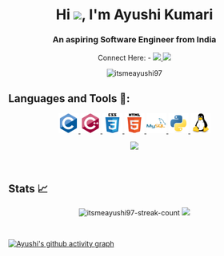 <h1 align="center">Hi <img src="https://media.giphy.com/media/hvRJCLFzcasrR4ia7z/giphy.gif" width="25px">, I'm Ayushi Kumari</h1>
<h3 align="center">An aspiring Software Engineer from India</h3>

<!--
**itsmeayushi97/itsmeayushi97** is a ✨ _special_ ✨ repository because its `README.md` (this file) appears on your GitHub profile.-->

<p align="center"> Connect Here: -
  <a href="https://twitter.com/itsayushi_97">
    <img src="https://img.shields.io/badge/-Twitter-blue?style=flat-square&logo=twitter&logoColor=white" /> </a>
  <a href="https://www.linkedin.com/in/ayushi-kumari-00169418b/">
    <img src="https://img.shields.io/badge/-LinkedIn-0e76a8?style=flat-square&logo=Linkedin&logoColor=white" /> </a>
</p>

<p align="center"> <img width=140px src="https://komarev.com/ghpvc/?username=itsmeayushi97&label=Profile%20views&color=red&style=flat-square" alt="itsmeayushi97" /> </p>

## Languages and Tools 📝:
<p align="center"> 
  <a href="https://www.cprogramming.com/" target="_blank"> <img src="https://raw.githubusercontent.com/devicons/devicon/master/icons/c/c-original.svg" alt="c" width="40" height="40"/> </a> 
  <a href="https://www.w3schools.com/cpp/" target="_blank"> <img src="https://raw.githubusercontent.com/devicons/devicon/master/icons/cplusplus/cplusplus-original.svg" alt="cplusplus" width="40" height="40"/> </a>
  <a href="https://www.w3schools.com/css/" target="_blank"> <img src="https://raw.githubusercontent.com/devicons/devicon/master/icons/css3/css3-original-wordmark.svg" alt="css3" width="40" height="40"/> </a> 
  <a href="https://www.w3.org/html/" target="_blank"> <img src="https://raw.githubusercontent.com/devicons/devicon/master/icons/html5/html5-original-wordmark.svg" alt="html5" width="40" height="40"/> </a>
  <a href="https://www.mysql.com/" target="_blank"> <img src="https://raw.githubusercontent.com/devicons/devicon/master/icons/mysql/mysql-original-wordmark.svg" alt="mysql" width="40" height="40"/> </a>
  <a href="https://www.python.org" target="_blank"> <img src="https://raw.githubusercontent.com/devicons/devicon/master/icons/python/python-original.svg" alt="python" width="40" height="40"/> </a> 
  <a href="https://www.linux.org/" target="_blank"> <img src="https://raw.githubusercontent.com/devicons/devicon/master/icons/linux/linux-original.svg" alt="linux" width="40" height="40"/> </a>
  <p align="center">
<a href="https://github.com/itsmeayushi97/github-readme-stats">
  <img src="https://github-readme-stats.vercel.app/api/top-langs/?username=itsmeayushi97&layout=compact" />
</a>  </p>
</p>
<br>

## Stats 📈
<p align="center">
<img  width=48% src="https://github-readme-streak-stats.herokuapp.com/?user=itsmeayushi97&" alt="itsmeayushi97-streak-count" />
<img width=48% src="https://github-readme-stats.vercel.app/api?username=itsmeayushi97&show_icons=true&theme=synthwave" />
</p>

<br>

  
[![Ayushi's github activity graph](https://activity-graph.herokuapp.com/graph?username=itsmeayushi97&theme=react-dark)](https://github.com/ashutosh00710/github-readme-activity-graph)  
  
<!--
Here are some ideas to get you started:

- 🔭 I’m currently working on ...
- 🌱 I’m currently learning ...
- 👯 I’m looking to collaborate on ...
- 🤔 I’m looking for help with ...
- 💬 Ask me about ...
- 📫 How to reach me: ...
- 😄 Pronouns: ...
- ⚡ Fun fact: ...
-->
